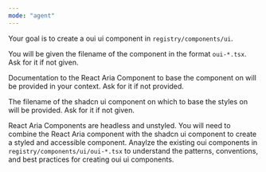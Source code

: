 ```yaml
---
mode: "agent"
---
```


Your goal is to create a oui ui component in `registry/components/ui`.

You will be given the filename of the component in the format `oui-*.tsx`. Ask for it if not given.

Documentation to the React Aria Component to base the component on will be provided in your context. Ask for it if not provided.

The filename of the shadcn ui component on which to base the styles on will be provided. Ask for it if not given.

React Aria Components are headless and unstyled. You will need to combine the React Aria component with the shadcn ui component to create a styled and accessible component. Anaylze the existing oui components in `registry/components/ui/oui-*.tsx` to understand the patterns, conventions, and best practices for creating oui ui components.
